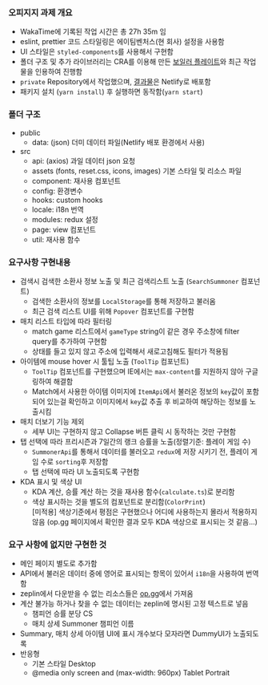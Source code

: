 ### 오피지지 과제 개요

- WakaTime에 기록된 작업 시간은 총 27h 35m 임
- eslint, prettier 코드 스타일링은 에이팀벤처스(현 회사) 설정을 사용함
- UI 스타일은 `styled-components`를 사용해서 구현함
- 폴더 구조 및 추가 라이브러리는 CRA를 이용해 만든 [보일러 플레이트](https://github.com/Aimho/boilerplate-react)와 최근 작업물을 인용하여 진행함
- `private` Repository에서 작업했으며, [결과물](https://wonderful-brattain-96bac2.netlify.app/)은 Netlify로 배포함
- 패키지 설치 (`yarn install`) 후 실행하면 동작함(`yarn start`)

### 폴더 구조

- public
  - data: (json) 더미 데이터 파일(Netlify 배포 환경에서 사용)
- src
  - api: (axios) 과일 데이터 json 요청
  - assets (fonts, reset.css, icons, images) 기본 스타일 및 리소스 파일
  - component: 재사용 컴포넌트
  - config: 환경변수
  - hooks: custom hooks
  - locale: i18n 번역
  - modules: redux 설정
  - page: view 컴포넌트
  - util: 재사용 함수

### 요구사항 구현내용

- 검색시 검색한 소환사 정보 노출 및 최근 검색리스트 노출 (`SearchSummoner` 컴포넌트)
  - 검색한 소환사의 정보를 `LocalStorage`를 통해 저장하고 불러옴
  - 최근 검색 리스트 UI를 위해 `Popover` 컴포넌트를 구현함
- 매치 리스트 타입에 따라 필터링
  - match game 리스트에서 `gameType` string이 같은 경우 주소창에 filter query를 추가하여 구현함
  - 상태를 들고 있지 않고 주소에 입력해서 새로고침해도 필터가 적용됨
- 아이템에 mouse hover 시 툴팁 노출 (`ToolTip` 컴포넌트)
  - `ToolTip` 컴포넌트를 구현했으며 IE에서는 `max-content`를 지원하지 않아 구글링하여 해결함
  - Match에서 사용한 아이템 이미지에 `ItemApi`에서 불러온 정보의 `key`값이 포함되어 있는걸 확인하고 이미지에서 `key`값 추출 후 비교하여 해당하는 정보를 노출시킴
- 매치 더보기 기능 제외
  - 세부 UI는 구현하지 않고 Collapse 버튼 클릭 시 동작하는 것만 구현함
- 탭 선택에 따라 프리시즌과 7일간의 랭크 승률을 노출(정렬기준: 플레이 게임 수)
  - `SummonerApi`를 통해서 데이터를 불러오고 `redux`에 저장 시키기 전, 플레이 게임 수로 `sorting`후 저장함
  - 탭 선택에 따라 UI 노출되도록 구현함
- KDA 표시 및 색상 UI
  - KDA 계산, 승률 계산 하는 것을 재사용 함수(`calculate.ts`)로 분리함
  - 색상 표시하는 것을 별도의 컴포넌트로 분리함(`ColorPrint`) <br/>
  [미적용] 색상기준에서 평점은 구현했으나 어디에 사용하는지 몰라서 적용하지 않음 (op.gg 페이지에서 확인한 결과 모두 KDA 색상으로 표시되는 것 같음...)

### 요구 사항에 없지만 구현한 것

- 메인 페이지 별도로 추가함
- API에서 불러온 데이터 중에 영어로 표시되는 항목이 있어서 `i18n`을 사용하여 번역함
- zeplin에서 다운받을 수 없는 리소스들은 [op.gg](https://www.op.gg/)에서 가져옴
- 계산 불가능 하거나 찾을 수 없는 데이터는 zeplin에 명시된 고정 텍스트로 넣음
  - 챔피언 승률 분당 CS
  - 매치 상세 Summoner 챔피언 이름
- Summary, 매치 상세 아이템 UI에 표시 개수보다 모자라면 DummyUI가 노출되도록
- 반응형
  - 기본 스타일 Desktop
  - @media only screen and (max-width: 960px) Tablet Portrait
